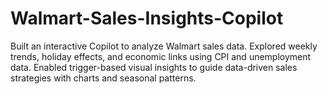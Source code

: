 # Walmart-Sales-Insights-Copilot
Built an interactive Copilot to analyze Walmart sales data. Explored weekly trends, holiday effects, and economic links using CPI and unemployment data. Enabled trigger-based visual insights to guide data-driven sales strategies with charts and seasonal patterns.
